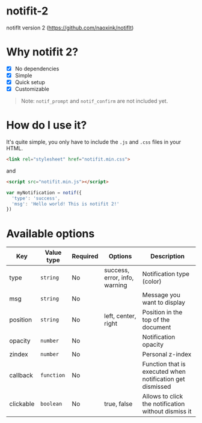 # notifit-2
notifIt version 2 (https://github.com/naoxink/notifIt)

# Why notifit 2?
- [x] No dependencies
- [x] Simple
- [x] Quick setup
- [x] Customizable

> Note: `notif_prompt` and `notif_confirm` are not included yet.

# How do I use it?
It's quite simple, you only have to include the `.js` and `.css` files in your HTML.
```html
<link rel="stylesheet" href="notifit.min.css">
```
and
```html
<script src="notifit.min.js"></script>
```
```javascript
var myNotification = notif({
  'type': 'success',
  'msg': 'Hello world! This is notifit 2!'
})
```

# Available options
Key|Value type|Required|Options|Description
---|---|---|---|---
type|`string`|No|success, error, info, warning|Notification type (color)
msg|`string`|No||Message you want to display
position|`string`|No|left, center, right|Position in the top of the document
opacity|`number`|No||Notification opacity
zindex|`number`|No||Personal z-index
callback|`function`|No||Function that is executed when notification get dismissed
clickable|`boolean`|No|true, false|Allows to click the notification without dismiss it
